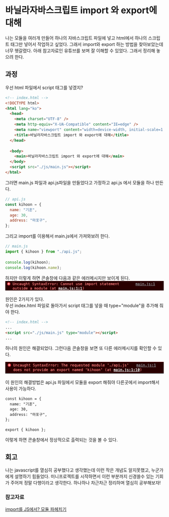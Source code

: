 # 바닐라자바스크립트 import 와 export에 대해

나는 모듈을 여러개 만들어 하나의 자바스크립트 파일에 넣고 html에서 하나의 스크립트 태그만 넣어서 작업하고 싶었다. 그래서 import와 export 하는 방법을 찾아보았는데 너무 헷갈렸다. 아래 참고자료인 유튜브를 보며 잘 이해할 수 있었다. 그래서 정리해 놓으려 한다.

## 과정

우선 html 파일에서 script 태그를 넣겠지?

```html
<!-- index.html -->
<!DOCTYPE html>
<html lang="ko">
  <head>
    <meta charset="UTF-8" />
    <meta http-equiv="X-UA-Compatible" content="IE=edge" />
    <meta name="viewport" content="width=device-width, initial-scale=1.0" />
    <title>바닐라자바스크립트 import 와 export에 대해</title>
  </head>

  <body>
    <main>바닐라자바스크립트 import 와 export에 대해</main>
  </body>
  <script src="./js/main.js"></script>
</html>
```

그러면 main.js 파일과 api.js파일을 만들었다고 가정하고 api.js 에서 모듈을 하나 만든다.

```javascript
// api.js
const kihoon = {
  name: "기훈",
  age: 30,
  address: "마포구",
};
```

그리고 import를 이용해서 main.js에서 가져와보려 한다.

```javascript
// main.js
import { kihoon } from "./api.js";

console.log(kihoon);
console.log(kihoon.name);
```

하지만 이렇게 하면 콘솔창에 다음과 같은 에러메시지만 보이게 된다.  
![이미지](./images/vanila-javascript-import-export_1.png)

원인은 2가지가 있다.  
우선 index.html 파일로 돌아가서 script 태그를 넣을 때 type="module"을 추가해 줘야 한다.

```html
<!-- index.html -->
...
<script src="./js/main.js" type="module"></script>
...
```

하나의 원인은 해결되었다. 그런다음 콘솔창을 보면 또 다른 에러메시지를 확인할 수 있다.

![이미지](./images/vanila-javascript-import-export_2.png)

이 원인의 해결방법은 api.js 파일에서 모듈을 export 해줘야 다른곳에서 import해서 사용이 가능하다.

```
const kihoon = {
  name: "기훈",
  age: 30,
  address: "마포구",
};

export { kihoon };
```

이렇게 하면 콘솔창에서 정상적으로 출력되는 것을 볼 수 있다.

## 회고

나는 javascript를 열심히 공부했다고 생각했는데 이런 작은 개념도 알지못했고, 누군가에게 설명하기 힘들었다. 미니프로젝트를 시작하면서 이런 부분까지 신경쓸수 있는 기회가 주어져 정말 다행이라고 생각한다. 하나하나 차근차근 정리하며 열심히 공부해보자!

### 참고자료

[import를 JS에서? 모듈 파헤치기](https://www.youtube.com/watch?v=ADTAkHkqFmM&ab_channel=%EB%93%9C%EB%A6%BC%EC%BD%94%EB%94%A9by%EC%97%98%EB%A6%AC)
